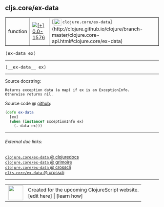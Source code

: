 ## cljs.core/ex-data



 <table border="1">
<tr>
<td>function</td>
<td><a href="https://github.com/cljsinfo/cljs-api-docs/tree/0.0-1576"><img valign="middle" alt="[+] 0.0-1576" title="Added in 0.0-1576" src="https://img.shields.io/badge/+-0.0--1576-lightgrey.svg"></a> </td>
<td>
[<img height="24px" valign="middle" src="http://i.imgur.com/1GjPKvB.png"> <samp>clojure.core/ex-data</samp>](http://clojure.github.io/clojure/branch-master/clojure.core-api.html#clojure.core/ex-data)
</td>
</tr>
</table>

<samp>(ex-data ex)</samp><br>

---

 <samp>
(__ex-data__ ex)<br>
</samp>

---





Source docstring:

```
Returns exception data (a map) if ex is an ExceptionInfo.
Otherwise returns nil.
```


Source code @ [github]():

```clj
(defn ex-data
  [ex]
  (when (instance? ExceptionInfo ex)
    (.-data ex)))
```

<!--
Repo - tag - source tree - lines:

 <pre>

</pre>

-->

---



###### External doc links:

[`clojure.core/ex-data` @ clojuredocs](http://clojuredocs.org/clojure.core/ex-data)<br>
[`clojure.core/ex-data` @ grimoire](http://conj.io/store/v1/org.clojure/clojure/1.7.0-beta3/clj/clojure.core/ex-data/)<br>
[`clojure.core/ex-data` @ crossclj](http://crossclj.info/fun/clojure.core/ex-data.html)<br>
[`cljs.core/ex-data` @ crossclj](http://crossclj.info/fun/cljs.core.cljs/ex-data.html)<br>

---

 <table>
<tr><td>
<img valign="middle" align="right" width="48px" src="http://i.imgur.com/Hi20huC.png">
</td><td>
Created for the upcoming ClojureScript website.<br>
[edit here] | [learn how]
</td></tr></table>

[edit here]:https://github.com/cljsinfo/cljs-api-docs/blob/master/cljsdoc/cljs.core/ex-data.cljsdoc
[learn how]:https://github.com/cljsinfo/cljs-api-docs/wiki/cljsdoc-files

<!--

This information was too distracting to show to readers, but I'll leave it
commented here since it is helpful to:

- pretty-print the data used to generate this document
- and show how to retrieve that data



The API data for this symbol:

```clj
{:ns "cljs.core",
 :name "ex-data",
 :signature ["[ex]"],
 :name-encode "ex-data",
 :history [["+" "0.0-1576"]],
 :type "function",
 :clj-equiv {:full-name "clojure.core/ex-data",
             :url "http://clojure.github.io/clojure/branch-master/clojure.core-api.html#clojure.core/ex-data"},
 :full-name-encode "cljs.core/ex-data",
 :source {:code "(defn ex-data\n  [ex]\n  (when (instance? ExceptionInfo ex)\n    (.-data ex)))",
          :title "Source code",
          :repo "clojurescript",
          :tag "r1.8.40",
          :filename "src/main/cljs/cljs/core.cljs",
          :lines [10173 10178],
          :url "https://github.com/clojure/clojurescript/blob/r1.8.40/src/main/cljs/cljs/core.cljs#L10173-L10178"},
 :usage ["(ex-data ex)"],
 :full-name "cljs.core/ex-data",
 :docstring "Returns exception data (a map) if ex is an ExceptionInfo.\nOtherwise returns nil.",
 :cljsdoc-url "https://github.com/cljsinfo/cljs-api-docs/blob/master/cljsdoc/cljs.core/ex-data.cljsdoc"}

```

Retrieve the API data for this symbol:

```clj
;; from Clojure REPL
(require '[clojure.edn :as edn])
(-> (slurp "https://raw.githubusercontent.com/cljsinfo/cljs-api-docs/catalog/cljs-api.edn")
    (edn/read-string)
    (get-in [:symbols "cljs.core/ex-data"]))
```

-->
